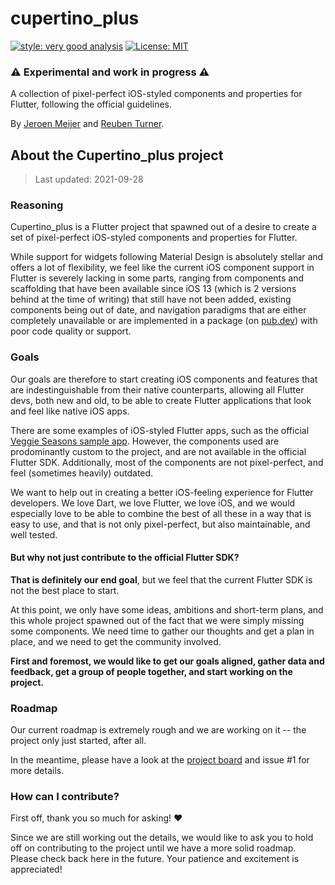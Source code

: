 # cupertino_plus

[![style: very good analysis][very_good_analysis_badge]][very_good_analysis_link]
[![License: MIT][license_badge]][license_link]

### ⚠️ Experimental and work in progress ⚠️

A collection of pixel-perfect iOS-styled components and properties for Flutter, following the official guidelines.

By [Jeroen Meijer](https://github.com/jeroen-meijer) and [Reuben Turner](https://github.com/GroovinChip).

## About the Cupertino_plus project

> Last updated: 2021-09-28

### Reasoning

Cupertino_plus is a Flutter project that spawned out of a desire to create a set of pixel-perfect iOS-styled components and properties for Flutter.

While support for widgets following Material Design is absolutely stellar and offers a lot of flexibility, we feel like the current iOS component support in Flutter is severely lacking in some parts, ranging from components and scaffolding that have been available since iOS 13 (which is 2 versions behind at the time of writing) that still have not been added, existing components being out of date, and navigation paradigms that are either completely unavailable or are implemented in a package (on [pub.dev][pub_link]) with poor code quality or support.

### Goals

Our goals are therefore to start creating iOS components and features that are indestinguishable from their native counterparts, allowing all Flutter devs, both new and old, to be able to create Flutter applications that look and feel like native iOS apps.

There are some examples of iOS-styled Flutter apps, such as the official [Veggie Seasons sample app][veggie_seasons_repo]. However, the components used are prodominantly custom to the project, and are not available in the official Flutter SDK. Additionally, most of the components are not pixel-perfect, and feel (sometimes heavily) outdated.

We want to help out in creating a better iOS-feeling experience for Flutter developers. We love Dart, we love Flutter, we love iOS, and we would especially love to be able to combine the best of all these in a way that is easy to use, and that is not only pixel-perfect, but also maintainable, and well tested.

#### But why not just contribute to the official Flutter SDK?

**That is definitely our end goal**, but we feel that the current Flutter SDK is not the best place to start.

At this point, we only have some ideas, ambitions and short-term plans, and this whole project spawned out of the fact that we were simply missing some components. We need time to gather our thoughts and get a plan in place, and we need to get the community involved.

**First and foremost, we would like to get our goals aligned, gather data and feedback, get a group of people together, and start working on the project.**

### Roadmap

Our current roadmap is extremely rough and we are working on it -- the project only just started, after all.

In the meantime, please have a look at the [project board][cupertino_plus_project_board] and issue #1 for more details.

### How can I contribute?

First off, thank you so much for asking! ❤️

Since we are still working out the details, we would like to ask you to hold off on contributing to the project until we have a more solid roadmap. Please check back here in the future. Your patience and excitement is appreciated!

[license_badge]: https://img.shields.io/badge/license-MIT-blue.svg
[license_link]: https://opensource.org/licenses/MIT
[very_good_analysis_badge]: https://img.shields.io/badge/style-very_good_analysis-B22C89.svg
[very_good_analysis_link]: https://pub.dev/packages/very_good_analysis
[veggie_seasons_repo]: https://github.com/flutter/samples/tree/master/veggieseasons
[cupertino_plus_project_board]: https://github.com/jeroen-meijer/cupertino_plus/projects/1
[pub_link]: https://pub.dev
